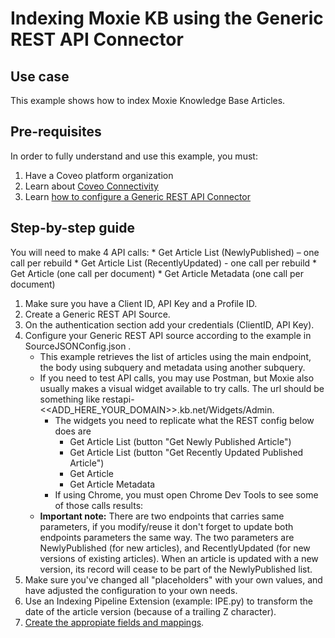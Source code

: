 # Indexing Moxie KB using the Generic REST API Connector

## Use case
This example shows how to index Moxie Knowledge Base Articles.

## Pre-requisites
In order to fully understand and use this example, you must:
1. Have a Coveo platform organization
2. Learn about [Coveo Connectivity](https://docs.coveo.com/en/1702/cloud-v2-administrators/add-or-edit-a-source-using-one-of-the-available-connectors)
3. Learn [how to configure a Generic REST API Connector](https://docs.coveo.com/en/1896/cloud-v2-administrators/add-or-edit-a-generic-rest-api-source)

## Step-by-step guide
You will need to make 4 API calls:
    * Get Article List (NewlyPublished) – one call per rebuild
    * Get Article List (RecentlyUpdated) - one call per rebuild
    * Get Article (one call per document)
    * Get Article Metadata (one call per document)
    
1. Make sure you have a Client ID, API Key and a Profile ID.
2. Create a Generic REST API Source.
3. On the authentication section add your credentials (ClientID, API Key).
4. Configure your Generic REST API source according to the example in SourceJSONConfig.json .
    * This example retrieves the list of articles using the main endpoint, the body using subquery and metadata using another subquery.
    * If you need to test API calls, you may use Postman, but Moxie also usually makes a visual widget available to try calls. The url should be something like restapi-<<ADD_HERE_YOUR_DOMAIN>>.kb.net/Widgets/Admin.
        * The widgets you need to replicate what the REST config below does are
            * Get Article List (button "Get Newly Published Article")
            * Get Article List (button "Get Recently Updated Published Article")
            * Get Article 
            * Get Article Metadata
        * If using Chrome, you must open Chrome Dev Tools to see some of those calls results:
    * **Important note:** There are two endpoints that carries same parameters, if you modify/reuse it don't forget to update both endpoints parameters the same way. The two parameters are NewlyPublished (for new articles), and RecentlyUpdated (for new versions of existing articles). When an article is updated with a new version, its record will cease to be part of the NewlyPublished list.
5. Make sure you've changed all "placeholders" with your own values, and have adjusted the configuration to your own needs.
6. Use an Indexing Pipeline Extension (example: IPE.py) to transform the date of the article version (because of a trailing Z character).
7. [Create the appropiate fields and mappings](https://docs.coveo.com/en/1896/cloud-v2-administrators/add-or-edit-a-generic-rest-api-source#completion).
